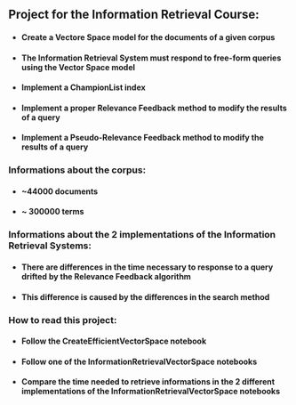 ## Project for the Information Retrieval Course:
- #### Create a Vectore Space model for the documents of a given corpus
- #### The Information Retrieval System must respond to free-form queries using the Vector Space model
- #### Implement a ChampionList index
- #### Implement a proper Relevance Feedback method to modify the results of a query
- #### Implement a Pseudo-Relevance Feedback method to modify the results of a query

### Informations about the corpus:
- #### ~44000 documents
- #### ~ 300000 terms

### Informations about the 2 implementations of the Information Retrieval Systems:
- #### There are differences in the time necessary to response to a query drifted by the Relevance Feedback algorithm
- #### This difference is caused by the differences in the search method

### How to read this project:
- #### Follow the CreateEfficientVectorSpace notebook
- #### Follow one of the InformationRetrievalVectorSpace notebooks
- #### Compare the time needed to retrieve informations in the 2 different implementations of the InformationRetrievalVectorSpace notebooks